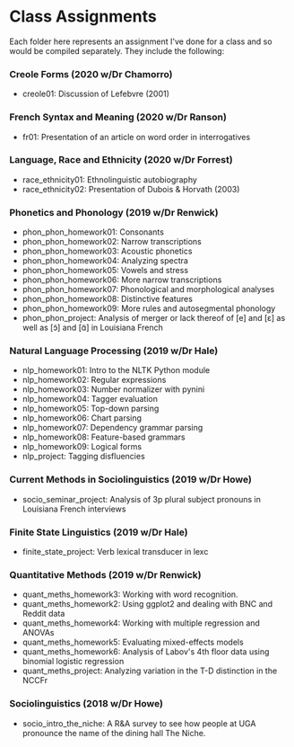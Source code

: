 # Class Assignments

Each folder here represents an assignment I've done for a class and so would be compiled separately. They include the following:

### Creole Forms (2020 w/Dr Chamorro)
* creole01: Discussion of Lefebvre (2001)

### French Syntax and Meaning (2020 w/Dr Ranson)
* fr01: Presentation of an article on word order in interrogatives

### Language, Race and Ethnicity (2020 w/Dr Forrest)
* race_ethnicity01: Ethnolinguistic autobiography
* race_ethnicity02: Presentation of Dubois \& Horvath (2003)

### Phonetics and Phonology (2019 w/Dr Renwick)
* phon_phon_homework01: Consonants
* phon_phon_homework02: Narrow transcriptions
* phon_phon_homework03: Acoustic phonetics
* phon_phon_homework04: Analyzing spectra
* phon_phon_homework05: Vowels and stress
* phon_phon_homework06: More narrow transcriptions
* phon_phon_homework07: Phonological and morphological analyses
* phon_phon_homework08: Distinctive features
* phon_phon_homework09: More rules and autosegmental phonology
* phon_phon_project: Analysis of merger or lack thereof of [e] and [ɛ] as well as [ɔ̃] and [ɑ̃] in Louisiana French

### Natural Language Processing (2019 w/Dr Hale)
* nlp_homework01: Intro to the NLTK Python module
* nlp_homework02: Regular expressions
* nlp_homework03: Number normalizer with pynini
* nlp_homework04: Tagger evaluation
* nlp_homework05: Top-down parsing
* nlp_homework06: Chart parsing
* nlp_homework07: Dependency grammar parsing
* nlp_homework08: Feature-based grammars
* nlp_homework09: Logical forms
* nlp_project: Tagging disfluencies

### Current Methods in Sociolinguistics (2019 w/Dr Howe)
* socio_seminar_project: Analysis of 3p plural subject pronouns in Louisiana French interviews

### Finite State Linguistics (2019 w/Dr Hale)
* finite_state_project: Verb lexical transducer in lexc

### Quantitative Methods (2019 w/Dr Renwick)
* quant_meths_homework3: Working with word recognition.
* quant_meths_homework2: Using ggplot2 and dealing with BNC and Reddit data
* quant_meths_homework4: Working with multiple regression and ANOVAs
* quant_meths_homework5: Evaluating mixed-effects models
* quant_meths_homework6: Analysis of Labov's 4th floor data using binomial logistic regression
* quant_meths_project: Analyzing variation in the T-D distinction in the NCCFr

### Sociolinguistics (2018 w/Dr Howe)
* socio_intro_the_niche: A R\&A survey to see how people at UGA pronounce the name of the dining hall The Niche.
